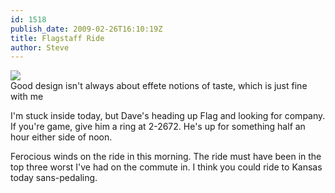 ```yaml
---
id: 1518
publish_date: 2009-02-26T16:10:19Z
title: Flagstaff Ride
author: Steve
---
```

[![](http://www.flagstafffrenzy.org/wp-content/uploads/2009/02/plumbing.jpg)](http://www.flagstafffrenzy.org/wp-content/uploads/2009/02/plumbing.jpg)  
Good design isn't always about effete notions of taste, which is just fine with me

I'm stuck inside today, but Dave's heading up Flag and looking for company. If you're game, give him a ring at 2-2672. He's up for something half an hour either side of noon.

Ferocious winds on the ride in this morning. The ride must have been in the top three worst I've had on the commute in. I think you could ride to Kansas today sans-pedaling.